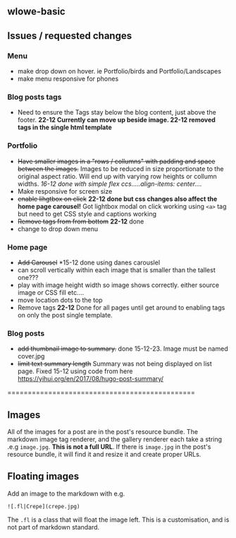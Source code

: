 ## wlowe-basic



## Issues / requested changes

### Menu
- make drop down on hover.  ie Portfolio/birds and Portfolio/Landscapes
- make menu responsive for phones

### Blog posts tags
- Need to ensure the Tags stay below the blog content, just above the footer.  **22-12 Currently can move up beside image. 22-12 removed tags in the single html template**

### Portfolio
- ~~Have smaller images in a "rows / collumns" with padding and space between the images.~~  Images to be reduced in size proportionate to the original aspect ratio. 
Will end up with varying row heights or collumn widths.  *16-12 done with simple flex ccs.....align-items: center....*
- Make responsive for screen size
- ~~enable lihgtbox on click~~  **22-12 done but css changes also affect the home page carousel!**   Got lightbox modal on click working using `<a>` tag but need to get CSS style and captions working
- ~~Remove tags from from bottom~~ **22-12** done
- change to drop down menu


### Home page
- ~~Add Carousel~~ *15-12 done using danes carouslel
- can scroll vertically within each image that is smaller than the tallest one???
- play with image height width so image shows correctly.  either source image or CSS fill etc....
- move location dots to the top
- Remove tags  **22-12** Done for all pages until get around to enabling tags on only the post single template. 

### Blog posts
- ~~add thumbnail image to summary.~~  done 15-12-23.  Image must be named cover.jpg  
- ~~limit text summary length~~ Summary was not being displayed on list page. Fixed 15-12 using code from here https://yihui.org/en/2017/08/hugo-post-summary/


==============================================

## Images 

All of the images for a post are in the post's resource bundle. 
The markdown image tag renderer, and the gallery renderer each take a string .e.g `image.jpg`. 
**This is not a full URL**. 
If there is `image.jpg` in the post's resource bundle, it will find it and resize it and create proper URLs.

## Floating images

Add an image to the markdown with e.g.

`![.fl|Crepe](crepe.jpg)`

The `.fl` is a class that will float the image left. This is a customisation, and is not part of markdown standard.

